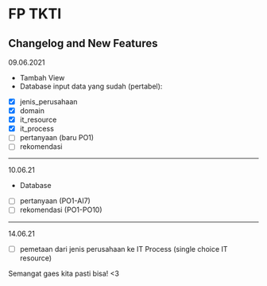 # FP TKTI #
## Changelog and New Features ##
09.06.2021
- Tambah View
- Database 
input data yang sudah (pertabel):
- [x] jenis_perusahaan
- [x] domain
- [x] it_resource
- [x] it_process
- [ ] pertanyaan (baru PO1)
- [ ] rekomendasi
---
10.06.21
- Database
- [ ] pertanyaan (PO1-AI7)
- [ ] rekomendasi (PO1-PO10)
---
14.06.21
- [ ] pemetaan dari jenis perusahaan ke IT Process (single choice IT resource)

Semangat gaes kita pasti bisa! <3

